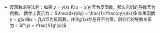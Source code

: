 - 反函数求导法则：如果 $y=y(x)$ 和 $x=x(y)$互为反函数，那么它们的导数互为倒数。
数学上表示为：
$\frac{dx}{dy} = \frac{1}{\frac{dy}{dx}}$ 
如果函数$y=g(x)$和$x=f(y)$互为反函数，并且$g'(x)$存在且不为零，则它们的导数关系为：
$f'(y) = \frac{1}{g'(x)}$  
